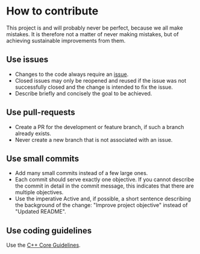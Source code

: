 How to contribute
=================

This project is and will probably never be perfect, because we all make mistakes.
It is therefore not a matter of never making mistakes, but of achieving sustainable improvements from them.

Use issues
----------

* Changes to the code always require an [issue](https://https://gitlab.com/tuda-fzd/perception-sensor-modeling/osmpsensorframework/-/issues).
* Closed issues may only be reopened and reused if the issue was not successfully closed and the change is intended to fix the issue. 
* Describe briefly and concisely the goal to be achieved.

Use pull-requests
------------------

* Create a PR for the development or feature branch, if such a branch already exists.
* Never create a new branch that is not associated with an issue. 

Use small commits
-----------------

* Add many small commits instead of a few large ones.
* Each commit should serve exactly one objective.
  If you cannot describe the commit in detail in the commit message, this indicates that there are multiple objectives.
* Use the imperative Active and, if possible, a short sentence describing the background of the change:
  "Improve project objective" instead of "Updated README".

Use coding guidelines
---------------------

Use the [C++ Core Guidelines](https://github.com/isocpp/CppCoreGuidelines/blob/master/CppCoreGuidelines.md).

